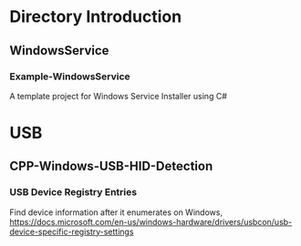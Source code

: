 # Directory Introduction
## WindowsService
### Example-WindowsService
A template project for Windows Service Installer using C#

# USB
## CPP-Windows-USB-HID-Detection
### USB Device Registry Entries

Find device information after it enumerates on Windows, 
https://docs.microsoft.com/en-us/windows-hardware/drivers/usbcon/usb-device-specific-registry-settings


